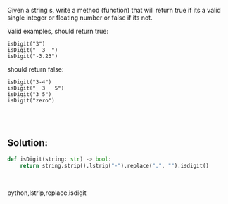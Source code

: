 Given a string s, write a method (function) that will return true if its a valid single integer or floating number or false if its not.

Valid examples, should return true:

```
isDigit("3")
isDigit("  3  ")
isDigit("-3.23")
```

should return false:

```
isDigit("3-4")
isDigit("  3   5")
isDigit("3 5")
isDigit("zero")
```

<br><br>

## Solution:
```py
def isDigit(string: str) -> bool:
    return string.strip().lstrip("-").replace(".", "").isdigit()
```


<br>


<tag>python,lstrip,replace,isdigit<tag>